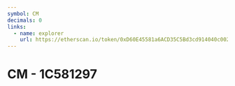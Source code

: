 ```yaml
---
symbol: CM
decimals: 0
links:
  - name: explorer
    url: https://etherscan.io/token/0xD60E45581a6ACD35C5Bd3cd914040c0029Afb1a3
---
```


# CM - 1C581297
